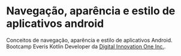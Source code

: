 # Navegação, aparência e estilo de aplicativos android

Conceitos de navegação, aparência e estilo de aplicativos Android.
Bootcamp Everis Kotlin Developer da [Digital Innovation One Inc.](https://web.digitalinnovation.one).